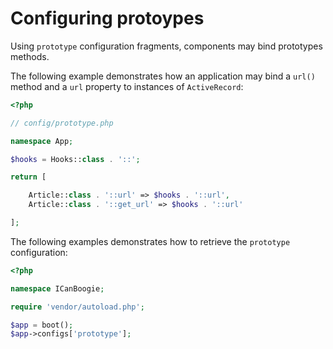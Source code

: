 # Configuring protoypes

Using `prototype` configuration fragments, components may bind prototypes methods.

The following example demonstrates how an application may bind a `url()` method and a `url` property to instances of `ActiveRecord`:

```php
<?php

// config/prototype.php

namespace App;

$hooks = Hooks::class . '::';

return [

	Article::class . '::url' => $hooks . '::url',
	Article::class . '::get_url' => $hooks . '::url'

];
```

The following examples demonstrates how to retrieve the `prototype` configuration: 

```php
<?php

namespace ICanBoogie;

require 'vendor/autoload.php';

$app = boot();
$app->configs['prototype'];
```






[Application]:           http://api.icanboogie.org/icanboogie/4.0/class-ICanBoogie.Core.html

[icanboogie/icanboogie]: https://github.com/ICanBoogie/ICanBoogie
[icanboogie/prototype]:  https://github.com/ICanBoogie/Prototype
[Autoconfig feature]:    https://github.com/ICanBoogie/ICanBoogie#autoconfig
[ICanBoogie]:            https://github.com/ICanBoogie/ICanBoogie
